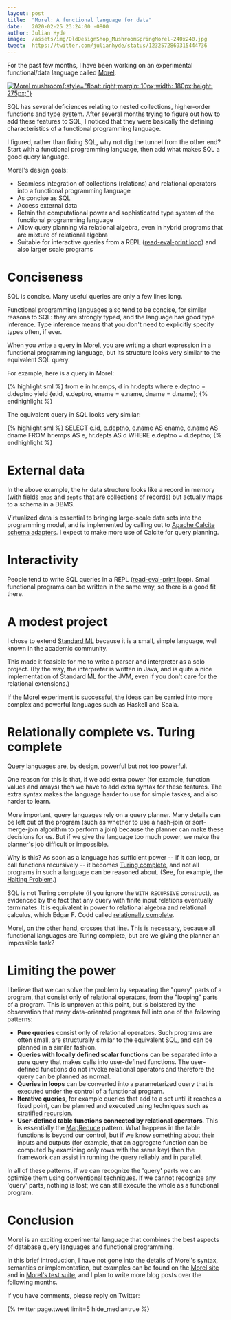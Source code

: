 ```yaml
---
layout: post
title:  "Morel: A functional language for data"
date:   2020-02-25 23:24:00 -0800
author: Julian Hyde
image:  /assets/img/OldDesignShop_MushroomSpringMorel-240x240.jpg
tweet:  https://twitter.com/julianhyde/status/1232572869315444736
---
```


For the past few months, I have been working on an experimental
functional/data language called
[Morel](https://github.com/julianhyde/morel).

[![Morel mushroom](/assets/img/OldDesignShop_MushroomSpringMorel-180x275.jpg "Morel mushroom (credit: OldDesignShop.com)"){:style="float: right;margin: 10px;width: 180px;height: 275px;"}](https://olddesignshop.com/wp-content/uploads/2015/03/OldDesignShop_MushroomSpringMorel-670x1024.jpg)

SQL has several deficiences relating to nested collections,
higher-order functions and type system. After several months trying to
figure out how to add these features to SQL, I noticed that they were
basically the defining characteristics of a functional programming
language.

I figured, rather than fixing SQL, why not dig the tunnel from the
other end?  Start with a functional programming language, then add what
makes SQL a good query language.

Morel's design goals:

* Seamless integration of collections (relations) and relational
  operators into a functional programming language
* As concise as SQL
* Access external data
* Retain the computational power and sophisticated type system of the
  functional programming language
* Allow query planning via relational algebra, even in hybrid programs
  that are mixture of relational algebra
* Suitable for interactive queries from a REPL
  ([read-eval-print loop](https://en.wikipedia.org/wiki/Read%E2%80%93eval%E2%80%93print_loop))
  and also larger scale programs

# Conciseness

SQL is concise. Many useful queries are only a few lines long.

Functional programming languages also tend to be concise, for similar
reasons to SQL: they are strongly typed, and the language has good
type inference. Type inference means that you don't need to explicitly
specify types often, if ever.

When you write a query in Morel, you are writing a short expression in
a functional programming language, but its structure looks very
similar to the equivalent SQL query.

For example, here is a query in Morel:

{% highlight sml %}
from e in hr.emps,
    d in hr.depts
where e.deptno = d.deptno
yield {e.id, e.deptno, ename = e.name, dname = d.name};
{% endhighlight %}

The equivalent query in SQL looks very similar:

{% highlight sml %}
SELECT e.id, e.deptno, e.name AS ename, d.name AS dname
FROM hr.emps AS e,
    hr.depts AS d
WHERE e.deptno = d.deptno;
{% endhighlight %}

# External data

In the above example, the `hr` data structure looks like a record in
memory (with fields `emps` and `depts` that are collections of
records) but actually maps to a schema in a DBMS.

Virtualized data is essential to bringing large-scale data sets into
the programming model, and is implemented by calling out to
[Apache Calcite schema adapters](https://calcite.apache.org/docs/adapter.html).
I expect to make more use of Calcite for query planning.

# Interactivity

People tend to write SQL queries in a REPL
([read-eval-print loop](https://en.wikipedia.org/wiki/Read%E2%80%93eval%E2%80%93print_loop)).
Small functional programs can be written in the same way, so there is
a good fit there.

# A modest project

I chose to extend
[Standard ML](https://en.wikipedia.org/wiki/Standard_ML) because it is
a small, simple language, well known in the academic community.

This made it feasible for me to write a parser and interpreter as a
solo project. (By the way, the interpreter is written in Java, and is
quite a nice implementation of Standard ML for the JVM, even if you
don't care for the relational extensions.)

If the Morel experiment is successful, the ideas can be carried into
more complex and powerful languages such as Haskell and Scala.

# Relationally complete vs. Turing complete

Query languages are, by design, powerful but not too powerful.

One reason for this is that, if we add extra power (for example,
function values and arrays) then we have to add extra syntax for these
features. The extra syntax makes the language harder to use for simple
taskes, and also harder to learn.

More important, query languages rely on a query planner.  Many details
can be left out of the program (such as whether to use a hash-join or
sort-merge-join algorithm to perform a join) because the planner can
make these decisions for us.  But if we give the language too much
power, we make the planner's job difficult or impossible.

Why is this? As soon as a language has sufficient power -- if it can loop,
or call functions recursively -- it becomes
[Turing complete](https://en.wikipedia.org/wiki/Turing_completeness),
and not all programs in such a language can be reasoned about. (See,
for example, the
[Halting Problem](https://en.wikipedia.org/wiki/Halting_problem).)

SQL is not Turing complete (if you ignore the `WITH RECURSIVE`
construct), as evidenced by the fact that any query with finite input
relations eventually terminates. It is equivalent in power to
relational algebra and relational calculus, which Edgar F. Codd called
[relationally complete](https://en.wikipedia.org/wiki/Codd%27s_theorem).

Morel, on the other hand, crosses that line. This is necessary,
because all functional languages are Turing complete, but are we
giving the planner an impossible task?

# Limiting the power

I believe that we can solve the problem by separating the "query"
parts of a program, that consist only of relational operators, from
the "looping" parts of a program. This is unproven at this point, but
is bolstered by the observation that many data-oriented programs fall
into one of the following patterns:

* **Pure queries** consist only of relational operators. Such programs
  are often small, are structurally similar to the equivalent SQL, and
  can be planned in a similar fashion.
* **Queries with locally defined scalar functions** can be separated
  into a pure query that makes calls into user-defined functions. The
  user-defined functions do not invoke relational operators and
  therefore the query can be planned as normal.
* **Queries in loops** can be converted into a parameterized query
  that is executed under the control of a functional program.
* **Iterative queries**, for example queries that add to a set until
  it reaches a fixed point, can be planned and executed using
  techniques such as
  [stratified recursion](http://infolab.stanford.edu/~ullman/fcdb/spr99/lec13.pdf).
* **User-defined table functions connected by relational
  operators**. This is essentially the
  [MapReduce](https://en.wikipedia.org/wiki/MapReduce) pattern.  What
  happens in the table functions is beyond our control, but if we know
  something about their inputs and outputs (for example, that an
  aggregate function can be computed by examining only rows with the
  same key) then the framework can assist in running the query
  reliably and in parallel.

In all of these patterns, if we can recognize the 'query' parts we can
optimize them using conventional techniques. If we cannot recognize
any 'query' parts, nothing is lost; we can still execute the whole as
a functional program.

# Conclusion

Morel is an exciting experimental language that combines the best
aspects of database query languages and functional programming.

In this brief introduction, I have not gone into the details of
Morel's syntax, semantics or implementation, but examples can be found
on the
[Morel site](https://github.com/julianhyde/morel/blob/main/README.md)
and in
[Morel's test suite](https://github.com/julianhyde/morel/tree/main/src/test/resources/script),
and I plan to write more blog posts over the following months.

If you have comments, please reply on Twitter:

<div data_dnt="true">
{% twitter page.tweet limit=5 hide_media=true %}
</div>
